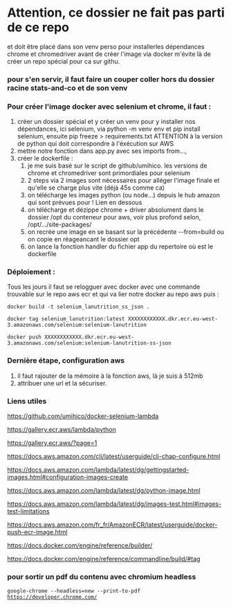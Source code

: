 # Attention, ce dossier ne fait pas parti de ce repo 
et doit être placé dans son venv perso pour installerles dépendances chrome et chromedriver avant de créer l'image via docker m'évite là de créer un repo spécial pour ca sur githu.

### pour s'en servir, il faut faire un couper coller hors du dossier racine stats-and-co et de son venv



### Pour créer l'image docker avec selenium et chrome, il faut :
1. créer un dossier spécial et y créer un venv pour y installer nos dépendances, ici selenium, 
    via python -m venv env et pip install selenium, ensuite pip freeze > requirements.txt
    ATTENTION à la version de python qui doit correspondre à l'éxécution sur AWS
2. mettre notre fonction dans app.py avec ses imports from...,
3. créer le dockerfile :
    1. je me suis basé sur le script de github/umihico. les versions de chrome et chromedriver sont primordiales pour selenium
    2. 2 steps via 2 images sont nécessaires pour alléger l'image finale et qu'elle se charge plus vite (déjà 45s comme ca)
    3. on télécharge les images python (ou node...) depuis le hub amazon qui sont prévues pour ! Lien en dessous
    4. on télécharge et dézippe chrome + driver absolument dans le dossier /opt du conteneur pour aws, voir plus profond selon, /opt/.../site-packages/
    5. on recrée une image en se basant sur la précédente --from=build ou on copie en réageancant le dossier opt
    6. on lance la fonction handler du fichier app du repertoire où est le dockerfile


### Déploiement :
Tous les jours il faut se relogguer avec docker avec une commande trouvable sur le repo aws ecr et qui va lier notre docker au repo aws puis :
```
docker build -t selenium_lanutrition_ss_json .

docker tag selenium_lanutrition:latest XXXXXXXXXXXX.dkr.ecr.eu-west-3.amazonaws.com/selenium:selenium-lanutrition

docker push XXXXXXXXXXXX.dkr.ecr.eu-west-3.amazonaws.com/selenium:selenium-lanutrition-ss-json
```

### Dernière étape, configuration aws
1. il faut rajouter de la mémoire à la fonction aws, là je suis à 512mb 
3. attribuer une url et la sécuriser.



### Liens utiles
https://github.com/umihico/docker-selenium-lambda

https://gallery.ecr.aws/lambda/python 

https://gallery.ecr.aws/?page=1

https://docs.aws.amazon.com/cli/latest/userguide/cli-chap-configure.html

https://docs.aws.amazon.com/lambda/latest/dg/gettingstarted-images.html#configuration-images-create

https://docs.aws.amazon.com/lambda/latest/dg/python-image.html

https://docs.aws.amazon.com/lambda/latest/dg/images-test.html#images-test-limitations

https://docs.aws.amazon.com/fr_fr/AmazonECR/latest/userguide/docker-push-ecr-image.html

https://docs.docker.com/engine/reference/builder/  

https://docs.docker.com/engine/reference/commandline/build/#tag  


### pour sortir un pdf du contenu avec chromium headless
<code>google-chrome --headless=new --print-to-pdf https://developer.chrome.com/</code>